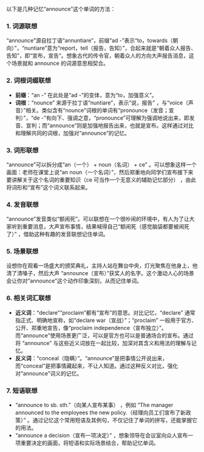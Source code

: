 以下是几种记忆“announce”这个单词的方法：

### 1. 词源联想
“announce”源自拉丁语“annuntiare”，前缀“ad -”表示“to，towards（朝向）”，“nuntiare”意为“report，tell（报告，告知）”，合起来就是“朝着众人报告、告知”，即“宣布，宣告”。想象古代的传令官，朝着众人的方向大声报告消息，这个场景就和 announce 的词源意思相契合。

### 2. 词根词缀联想
 - **前缀**：“an -” 在此处是“ad -”的变体，意为“to，加强意义”。
 - **词根**：“nounce” 来源于拉丁语“nuntiare”，表示“说，报告” ，与“voice（声音）”相关。类似含有“nounce”词根的单词有“pronounce（发音；宣判）”，“de -”有向下、强调之意，“pronounce”可理解为强调地说出来，即发音、宣判；而“announce”则是加强地报告出来，也就是宣布。这样通过对比和理解共同的词根，加强对“announce”的记忆。

### 3. 词形联想
“announce”可以拆分成“an（一个） + noun（名词） + ce” 。可以想象这样一个画面：老师在课堂上说“an noun（一个名词）”，然后郑重地向同学们宣布接下来要讲解关于这个名词的重要知识（ce 可当作一个无意义的辅助记忆部分） ，由此将词形和“宣布”这个词义联系起来。

### 4. 发音联想
“announce”发音类似“额闹死”。可以联想在一个很吵闹的环境中，有人为了让大家听到重要消息，大声宣布事情，结果喊得自己“额闹死（感觉脑袋都要被闹死了）” ，借助这种有趣的发音联想记住单词。

### 5. 场景联想
设想你在观看一场盛大的颁奖典礼，主持人站在舞台中央，灯光聚焦在他身上，他清了清嗓子，然后大声 “announce（宣布）”获奖人的名字。这个激动人心的场景会让你对“announce”这个动作印象深刻，从而记住单词。

### 6. 相关词汇联想
 - **近义词**：“declare”“proclaim”都有“宣布”的意思。对比记忆，“declare” 通常指正式、明确地宣称，如“declare war（宣战）”；“proclaim” 一般用于官方、公开、郑重地宣告，像“proclaim independence（宣布独立）”。而“announce”使用场景更广泛，可以是官方也可以是普通场合的宣布。通过将 “announce” 与这些近义词放在一起比较，加深对其含义和用法的理解与记忆。
 - **反义词**：“conceal（隐瞒）”。“announce”是把事情公开说出来，而“conceal”是把事情藏起来，不让人知道。通过这种反义对比，强化对“announce”词义的记忆。

### 7. 短语联想
 - “announce to sb. sth.”（向某人宣布某事） ，例如 “The manager announced to the employees the new policy.（经理向员工们宣布了新政策）” 。通过记忆这个常用短语及其例句，不仅记住了单词的拼写，还能掌握它的用法。
 - “announce a decision（宣布一项决定）” ，想象领导在会议室向众人宣布一项重要决定的画面，将短语和实际场景结合，帮助记忆单词。 